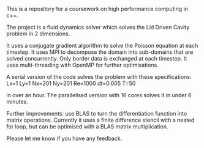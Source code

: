 This is a repository for a coursework on high performance computing in c++. 

The project is a fluid dynamics solver which solves the Lid Driven Cavity problem in 2 dimensions.

It uses a conjugate gradient algorithm to solve the Poisson equation at each timestep. It uses MPI to decompose the domain into sub-domains that are solved concurrently. 
Only border data is exchanged at each timestep. It uses multi-threading with OpenMP for further optimisations. 

A serial version of the code solves the problem with these specifications: 
Lx=1 Ly=1 Nx=201 Ny=201 Re=1000 dt=0.005 T=50

in over an hour. The parallelised version with 16 cores solves it in under 6 minutes.


Further improvements: use BLAS to turn the differentiation function into matrix operations. Currently it uses a finite difference stencil with a nested for loop, but can be optimised with a BLAS matrix multiplication. 


Please let me know if you have any feedback. 

